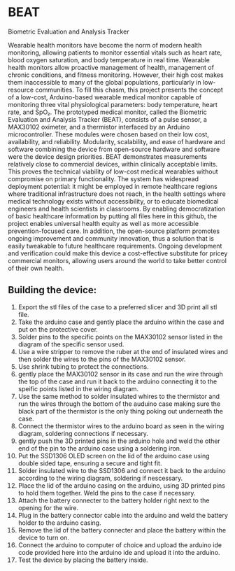 # BEAT
Biometric Evaluation and Analysis Tracker

Wearable health monitors have become the norm of modern health monitoring, allowing patients to monitor essential vitals such as heart rate, blood oxygen saturation, and body temperature in real time. Wearable health monitors allow proactive management of health, management of chronic conditions, and fitness monitoring. However, their high cost makes them inaccessible to many of the global populations, particularly in low-resource communities. To fill this chasm, this project presents the concept of a low-cost, Arduino-based wearable medical monitor capable of monitoring three vital physiological parameters: body temperature, heart rate, and SpO₂.  The prototyped medical monitor, called the Biometric Evaluation and Analysis Tracker (BEAT), consists of a pulse sensor, a MAX30102 oximeter, and a thermistor interfaced by an Arduino microcontroller. These modules were chosen based on their low cost, availability, and reliability. Modularity, scalability, and ease of hardware and software combining the device from open-source hardware and software were the device design priorities. BEAT demonstrates measurements relatively close to commercial devices, within clinically acceptable limits. This proves the technical viability of low-cost medical wearables without compromise on primary functionality. The system has widespread deployment potential: it might be employed in remote healthcare regions where traditional infrastructure does not reach, in the health settings where medical technology exists without accessibility, or to educate biomedical engineers and health scientists in classrooms. By enabling democratization of basic healthcare information by putting all files here in this github, the project enables universal health equity as well as more accessible prevention-focused care. In addition, the open-source platform promotes ongoing improvement and community innovation, thus a solution that is easily tweakable to future healthcare requirements. Ongoing development and verification could make this device a cost-effective substitute for pricey commercial monitors, allowing users around the world to take better control of their own health.

## Building the device:
1. Export the stl files of the case to a preferred slicer and 3D print all stl file.
2. Take the arduino case and gently place the arduino within the case and put on the protective cover.
3. Solder pins to the specific points on the MAX30102 sensor listed in the diagram of the specific sensor used.
4. Use a wire stripper to remove the ruber at the end of insulated wires and then solder the wires to the pins of the MAX30102 sensor.
5. Use shrink tubing to protect the connections.
6. gently place the MAX30102 sensor in its case and run the wire through the top of the case and run it back to the arduino connecting it to the speific points listed in the wiring diagram.
7. Use the same method to solder insulated whires to the thermistor and run the wires through the bottom of the auduino case making sure the black part of the thermistor is the only thing poking out underneath the case.
8. Connect the thermistor wires to the arduino board as seen in the wiring diagram, soldering connections if necessary.
9. gently push the 3D printed pins in the arduino hole and weld the other end of the pin to the arduino case using a soldering iron.
10. Put the SSD1306 OLED screen on the lid of the arduino case using double sided tape, ensuring a secure and tight fit.
11. Solder insulated wire to the SSD1306 and connect it back to the arduino according to the wiring diagram, soldering if nescessary.
12. Place the lid of the arduino casing on the arduino, using 3D printed pins to hold them together. Weld the pins to the case if necessary.
13. Attach the battery connecter to the battery holder right next to the opening for the wire.
14. Plug in the battery connector cable into the arduino and weld the battery holder to the arduino casing.
15. Remove the lid of the battery connecter and place the battery within the device to turn on.
16. Connect the arduino to computer of choice and upload the arduino ide code provided here into the arduino ide and upload it into the arduino.
17. Test the device by placing the battery inside.
